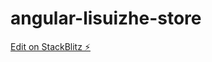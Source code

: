 # angular-lisuizhe-store

[Edit on StackBlitz ⚡️](https://stackblitz.com/edit/angular-lisuizhe-store)